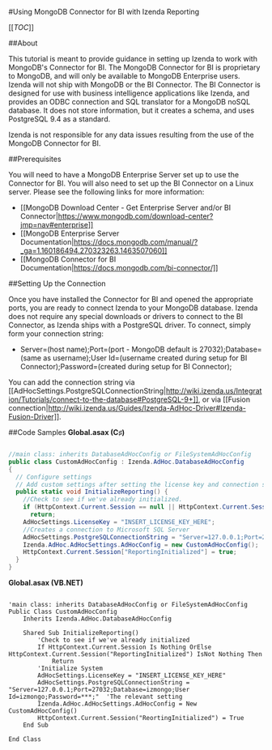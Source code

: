 #Using MongoDB Connector for BI with Izenda Reporting

[[_TOC_]]

##About

This tutorial is meant to provide guidance in setting up Izenda to work with MongoDB's Connector for BI.  The MongoDB Connector for BI is proprietary to MongoDB, and will only be available to MongoDB Enterprise users.  Izenda will not ship with MongoDB or the BI Connector.  The BI Connector is designed for use with business intelligence applications like Izenda, and provides an ODBC connection and SQL translator for a MongoDB noSQL database.  It does not store information, but it creates a schema, and uses PostgreSQL 9.4 as a standard.

Izenda is not responsible for any data issues resulting from the use of the MongoDB Connector for BI.

##Prerequisites

You will need to have a MongoDB Enterprise Server set up to use the Connector for BI.  You will also need to set up the BI Connector on a Linux server.  Please see the following links for more information:

- [[MongoDB Download Center - Get Enterprise Server and/or BI Connector|https://www.mongodb.com/download-center?jmp=nav#enterprise]]
- [[MongoDB Enterprise Server Documentation|https://docs.mongodb.com/manual/?_ga=1.160186494.270323263.1463507060]]
- [[MongoDB Connector for BI Documentation|https://docs.mongodb.com/bi-connector/]]

##Setting Up the Connection

Once you have installed the Connector for BI and opened the appropriate ports, you are ready to connect Izenda to your MongoDB database.  Izenda does not require any special downloads or drivers to connect to the BI Connector, as Izenda ships with a PostgreSQL driver.  To connect, simply form your connection string: 

- Server=(host name);Port=(port - MongoDB default is 27032);Database=(same as username);User Id=(username created during setup for BI Connector);Password=(created during setup for BI Connector);

You can add the connection string via [[AdHocSettings.PostgreSQLConnectionString|http://wiki.izenda.us/Integration/Tutorials/connect-to-the-database#PostgreSQL-9+]], or via [[Fusion connection|http://wiki.izenda.us/Guides/Izenda-AdHoc-Driver#Izenda-Fusion-Driver]].

##Code Samples
**Global.asax (C♯)**
```c#

//main class: inherits DatabaseAdHocConfig or FileSystemAdHocConfig
public class CustomAdHocConfig : Izenda.AdHoc.DatabaseAdHocConfig
{
  // Configure settings
  // Add custom settings after setting the license key and connection string by overriding the ConfigureSettings() method
  public static void InitializeReporting() {
    //Check to see if we've already initialized.
    if (HttpContext.Current.Session == null || HttpContext.Current.Session["ReportingInitialized"] != null)
      return;
    AdHocSettings.LicenseKey = "INSERT_LICENSE_KEY_HERE";
    //Creates a connection to Microsoft SQL Server
    AdHocSettings.PostgreSQLConnectionString = "Server=127.0.0.1;Port=27032;Database=izmongo;User Id=izmongo;Password=***;";  //The relevant setting
    Izenda.AdHoc.AdHocSettings.AdHocConfig = new CustomAdHocConfig();
    HttpContext.Current.Session["ReportingInitialized"] = true;
  }
}
```

**Global.asax (VB.NET)**

```visualbasic

'main class: inherits DatabaseAdHocConfig or FileSystemAdHocConfig
Public Class CustomAdHocConfig
    Inherits Izenda.AdHoc.DatabaseAdHocConfig

    Shared Sub InitializeReporting()
        'Check to see if we've already initialized
        If HttpContext.Current.Session Is Nothing OrElse HttpContext.Current.Session("ReportingInitialized") IsNot Nothing Then
            Return
        'Initialize System
        AdHocSettings.LicenseKey = "INSERT_LICENSE_KEY_HERE"
        AdHocSettings.PostgreSQLConnectionString = "Server=127.0.0.1;Port=27032;Database=izmongo;User Id=izmongo;Password=***;"  'The relevant setting
        Izenda.AdHoc.AdHocSettings.AdHocConfig = New CustomAdHocConfig()
        HttpContext.Current.Session("ReortingInitialized") = True
    End Sub

End Class
```


